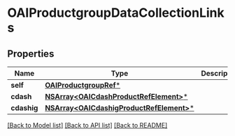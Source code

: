 # OAIProductgroupDataCollectionLinks

## Properties
Name | Type | Description | Notes
------------ | ------------- | ------------- | -------------
**self** | [**OAIProductgroupRef***](OAIProductgroupRef.md) |  | [optional] 
**cdash** | [**NSArray&lt;OAICdashProductRefElement&gt;***](OAICdashProductRefElement.md) |  | [optional] 
**cdashig** | [**NSArray&lt;OAICdashigProductRefElement&gt;***](OAICdashigProductRefElement.md) |  | [optional] 

[[Back to Model list]](../README.md#documentation-for-models) [[Back to API list]](../README.md#documentation-for-api-endpoints) [[Back to README]](../README.md)


